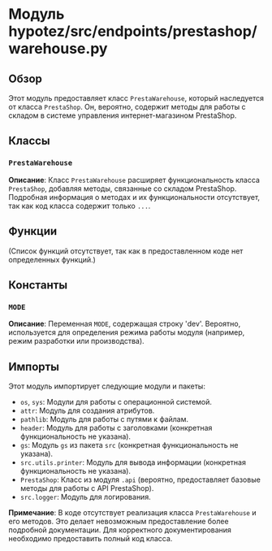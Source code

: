 # Модуль hypotez/src/endpoints/prestashop/warehouse.py

## Обзор

Этот модуль предоставляет класс `PrestaWarehouse`, который наследуется от класса `PrestaShop`.  Он, вероятно, содержит методы для работы с складом в системе управления интернет-магазином PrestaShop.


## Классы

### `PrestaWarehouse`

**Описание**: Класс `PrestaWarehouse` расширяет функциональность класса `PrestaShop`, добавляя методы, связанные со складом PrestaShop.  Подробная информация о методах и их функциональности отсутствует, так как код класса содержит только `...`.


## Функции

(Список функций отсутствует, так как в предоставленном коде нет определенных функций.)


## Константы

### `MODE`

**Описание**:  Переменная `MODE`, содержащая строку 'dev'.  Вероятно, используется для определения режима работы модуля (например, режим разработки или производства).


## Импорты

Этот модуль импортирует следующие модули и пакеты:

* `os`, `sys`: Модули для работы с операционной системой.
* `attr`: Модуль для создания атрибутов.
* `pathlib`: Модуль для работы с путями к файлам.
* `header`: Модуль для работы с заголовками (конкретная функциональность не указана).
* `gs`: Модуль `gs` из пакета `src` (конкретная функциональность не указана).
* `src.utils.printer`: Модуль для вывода информации (конкретная функциональность не указана).
* `PrestaShop`: Класс из модуля `.api` (вероятно, предоставляет базовые методы для работы с API PrestaShop).
* `src.logger`: Модуль для логирования.


**Примечание**:  В коде отсутствует реализация класса `PrestaWarehouse` и его методов.  Это делает невозможным предоставление более подробной документации.  Для корректного документирования необходимо предоставить полный код класса.
